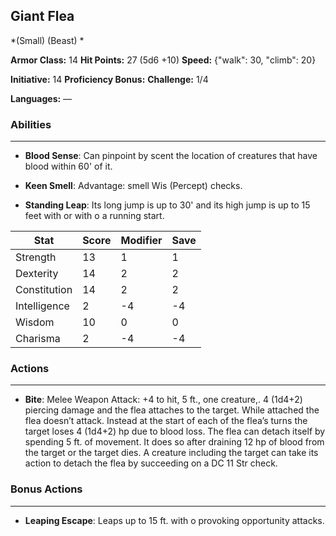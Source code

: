 ## Giant Flea
*(Small) (Beast) *

**Armor Class:** 14
**Hit Points:** 27 (5d6 +10)
**Speed:** {"walk": 30, "climb": 20}

**Initiative:** 14
**Proficiency Bonus:**
**Challenge:** 1/4

**Languages:** —

### Abilities
 --- 
- **Blood Sense**: Can pinpoint by scent the location of creatures that have blood within 60' of it.

- **Keen Smell**: Advantage: smell Wis (Percept) checks.

- **Standing Leap**: Its long jump is up to 30' and its high jump is up to 15 feet with or with o a running start.



| Stat | Score | Modifier | Save |
| ---- | ---- | ---- | ---- |
| Strength | 13 | 1 | 1 |
| Dexterity | 14 | 2 | 2 |
| Constitution | 14 | 2 | 2 |
| Intelligence | 2 | -4 | -4 |
| Wisdom | 10 | 0 | 0 |
| Charisma | 2 | -4 | -4 |

### Actions
 --- 
- **Bite**: Melee Weapon Attack: +4 to hit, 5 ft., one creature,. 4 (1d4+2) piercing damage and the flea attaches to the target. While attached the flea doesn’t attack. Instead at the start of each of the flea’s turns the target loses 4 (1d4+2) hp due to blood loss. The flea can detach itself by spending 5 ft. of movement. It does so after draining 12 hp of blood from the target or the target dies. A creature including the target can take its action to detach the flea by succeeding on a DC 11 Str check.

### Bonus Actions
 --- 
- **Leaping Escape**: Leaps up to 15 ft. with o provoking opportunity attacks.

